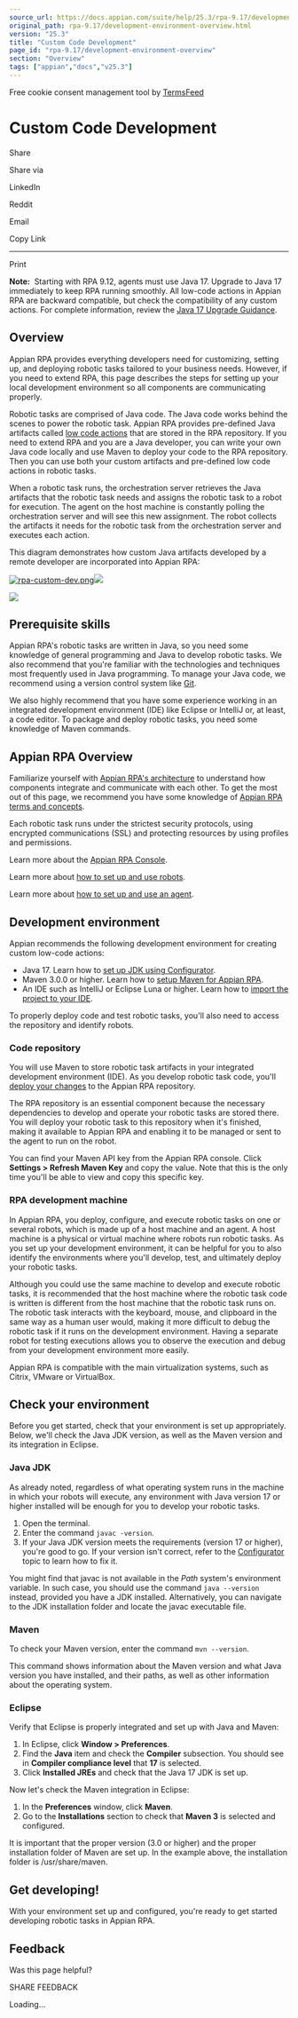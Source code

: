 ```yaml
---
source_url: https://docs.appian.com/suite/help/25.3/rpa-9.17/development-environment-overview.html
original_path: rpa-9.17/development-environment-overview.html
version: "25.3"
title: "Custom Code Development"
page_id: "rpa-9.17/development-environment-overview"
section: "Overview"
tags: ["appian","docs","v25.3"]
---
```



Free cookie consent management tool by [TermsFeed](https://www.termsfeed.com/)

# Custom Code Development

Share

Share via

LinkedIn

Reddit

Email

Copy Link

* * *

Print

**Note:**  Starting with RPA 9.12, agents must use Java 17. Upgrade to Java 17 immediately to keep RPA running smoothly. All low-code actions in Appian RPA are backward compatible, but check the compatibility of any custom actions. For complete information, review the [Java 17 Upgrade Guidance](java17-upgrade-guidance.html).

## Overview

Appian RPA provides everything developers need for customizing, setting up, and deploying robotic tasks tailored to your business needs. However, if you need to extend RPA, this page describes the steps for setting up your local development environment so all components are communicating properly.

Robotic tasks are comprised of Java code. The Java code works behind the scenes to power the robotic task. Appian RPA provides pre-defined Java artifacts called [low code actions](rpa-modules.html) that are stored in the RPA repository. If you need to extend RPA and you are a Java developer, you can write your own Java code locally and use Maven to deploy your code to the RPA repository. Then you can use both your custom artifacts and pre-defined low code actions in robotic tasks.

When a robotic task runs, the orchestration server retrieves the Java artifacts that the robotic task needs and assigns the robotic task to a robot for execution. The agent on the host machine is constantly polling the orchestration server and will see this new assignment. The robot collects the artifacts it needs for the robotic task from the orchestration server and executes each action.

This diagram demonstrates how custom Java artifacts developed by a remote developer are incorporated into Appian RPA:

[![rpa-custom-dev.png](images/rpa-custom-dev.png)![](/suite/help/25.3/images/rn/zoom_magnify_center.png)](#img1359)

[![](images/rpa-custom-dev.png)](#_)

## Prerequisite skills

Appian RPA's robotic tasks are written in Java, so you need some knowledge of general programming and Java to develop robotic tasks. We also recommend that you're familiar with the technologies and techniques most frequently used in Java programming. To manage your Java code, we recommend using a version control system like [Git](https://www.git-scm.com/).

We also highly recommend that you have some experience working in an integrated development environment (IDE) like Eclipse or IntelliJ or, at least, a code editor. To package and deploy robotic tasks, you need some knowledge of Maven commands.

## Appian RPA Overview

Familiarize yourself with [Appian RPA's architecture](new-to-rpa.html) to understand how components integrate and communicate with each other. To get the most out of this page, we recommend you have some knowledge of [Appian RPA terms and concepts](rpa-glossary.html).

Each robotic task runs under the strictest security protocols, using encrypted communications (SSL) and protecting resources by using profiles and permissions.

Learn more about the [Appian RPA Console](how-to-navigate-console.html).

Learn more about [how to set up and use robots](robots.html).

Learn more about [how to set up and use an agent](agents.html).

## Development environment

Appian recommends the following development environment for creating custom low-code actions:

-   Java 17. Learn how to [set up JDK using Configurator](configurator.html).
-   Maven 3.0.0 or higher. Learn how to [setup Maven for Appian RPA](maven-setup.html).
-   An IDE such as IntelliJ or Eclipse Luna or higher. Learn how to [import the project to your IDE](IDE-setup.html).

To properly deploy code and test robotic tasks, you'll also need to access the repository and identify robots.

### Code repository

You will use Maven to store robotic task artifacts in your integrated development environment (IDE). As you develop robotic task code, you'll [deploy your changes](deploying-code.html) to the Appian RPA repository.

The RPA repository is an essential component because the necessary dependencies to develop and operate your robotic tasks are stored there. You will deploy your robotic task to this repository when it's finished, making it available to Appian RPA and enabling it to be managed or sent to the agent to run on the robot.

You can find your Maven API key from the Appian RPA console. Click **Settings > Refresh Maven Key** and copy the value. Note that this is the only time you'll be able to view and copy this specific key.

### RPA development machine

In Appian RPA, you deploy, configure, and execute robotic tasks on one or several robots, which is made up of a host machine and an agent. A host machine is a physical or virtual machine where robots run robotic tasks. As you set up your development environment, it can be helpful for you to also identify the environments where you'll develop, test, and ultimately deploy your robotic tasks.

Although you could use the same machine to develop and execute robotic tasks, it is recommended that the host machine where the robotic task code is written is different from the host machine that the robotic task runs on. The robotic task interacts with the keyboard, mouse, and clipboard in the same way as a human user would, making it more difficult to debug the robotic task if it runs on the development environment. Having a separate robot for testing executions allows you to observe the execution and debug from your development environment more easily.

Appian RPA is compatible with the main virtualization systems, such as Citrix, VMware or VirtualBox.

## Check your environment

Before you get started, check that your environment is set up appropriately. Below, we'll check the Java JDK version, as well as the Maven version and its integration in Eclipse.

### Java JDK

As already noted, regardless of what operating system runs in the machine in which your robots will execute, any environment with Java version 17 or higher installed will be enough for you to develop your robotic tasks.

1.  Open the terminal.
2.  Enter the command `javac -version`.
3.  If your Java JDK version meets the requirements (version 17 or higher), you're good to go. If your version isn't correct, refer to the [Configurator](configurator.html) topic to learn how to fix it.

You might find that javac is not available in the _Path_ system's environment variable. In such case, you should use the command `java --version` instead, provided you have a JDK installed. Alternatively, you can navigate to the JDK installation folder and locate the javac executable file.

### Maven

To check your Maven version, enter the command `mvn --version`.

This command shows information about the Maven version and what Java version you have installed, and their paths, as well as other information about the operating system.

### Eclipse

Verify that Eclipse is properly integrated and set up with Java and Maven:

1.  In Eclipse, click **Window > Preferences**.
2.  Find the **Java** item and check the **Compiler** subsection. You should see in **Compiler compliance level** that **17** is selected.
3.  Click **Installed JREs** and check that the Java 17 JDK is set up.

Now let's check the Maven integration in Eclipse:

1.  In the **Preferences** window, click **Maven**.
2.  Go to the **Installations** section to check that **Maven 3** is selected and configured.

It is important that the proper version (3.0 or higher) and the proper installation folder of Maven are set up. In the example above, the installation folder is /usr/share/maven.

## Get developing!

With your environment set up and configured, you're ready to get started developing robotic tasks in Appian RPA.

## Feedback

Was this page helpful?

SHARE FEEDBACK

Loading...